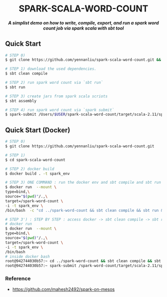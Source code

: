 <h1 align="center">SPARK-SCALA-WORD-COUNT</h1>
<h5 align="center">A simplist demo on how to write, compile, export, and run a spark word count job via spark scala with sbt tool </h5>


## Quick Start
```bash
# STEP 0) 
$ git clone https://github.com/yennanliu/spark-scala-word-count.git && cd spark-scala-word-count 

# STEP 1) download the used dependencies.
$ sbt clean compile

# STEP 2) run spark word count via `sbt run`
$ sbt run

# STEP 3) create jars from spark scala scriots 
$ sbt assembly

# STEP 4) run spark word count via `spark submit`
$ spark-submit /Users/$USER/spark-scala-word-count/target/scala-2.11/spark-scala-word-count-assembly-1.0.jar

```

## Quick Start (Docker)
```bash 
# STEP 0) 
$ git clone https://github.com/yennanliu/spark-scala-word-count.git

# STEP 1) 
$ cd spark-scala-word-count

# STEP 2) docker build 
$ docker build . -t spark_env

# STEP 3) ONE COMMAND : run the docker env and sbt compile and sbt run and assembly once 
$ docker run  --mount \
type=bind,\
source="$(pwd)"/.,\
target=/spark-word-count \
-i -t spark_env \
/bin/bash  -c "cd ../spark-word-count && sbt clean compile && sbt run && sbt assembly && spark-submit /spark-word-count/target/scala-2.11/spark-scala-word-count-assembly-1.0.jar"

# STEP 3') : STEP BY STEP : access docker -> sbt clean compile -> sbt run -> sbt assembly -> spark-submit 
# docker run 
$ docker run  --mount \
type=bind,\
source="$(pwd)"/.,\
target=/spark-word-count \
-i -t spark_env \
/bin/bash 
# inside docker bash 
root@942744030b57:~ cd ../spark-word-count && sbt clean compile && sbt run 
root@942744030b57:~ spark-submit /spark-word-count/target/scala-2.11/spark-scala-word-count-assembly-1.0.jar

```

### Reference 
- https://github.com/mahesh2492/spark-on-mesos


